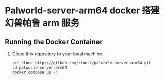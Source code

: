 # Palworld-server-arm64 docker 搭建幻兽帕鲁 arm 服务

## Running the Docker Container

1. Clone this repository to your local machine:

   ```bash
   git clone https://github.com/zion-c/palworld-server-arm64.git
   cd palworld-server-arm64
   docker compose up -d
   ```

